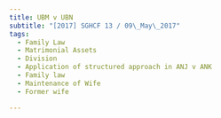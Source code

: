 ```yaml
---
title: UBM v UBN 
subtitle: "[2017] SGHCF 13 / 09\_May\_2017"
tags:
  - Family Law
  - Matrimonial Assets
  - Division
  - Application of structured approach in ANJ v ANK
  - Family law
  - Maintenance of Wife
  - Former wife

---
```


